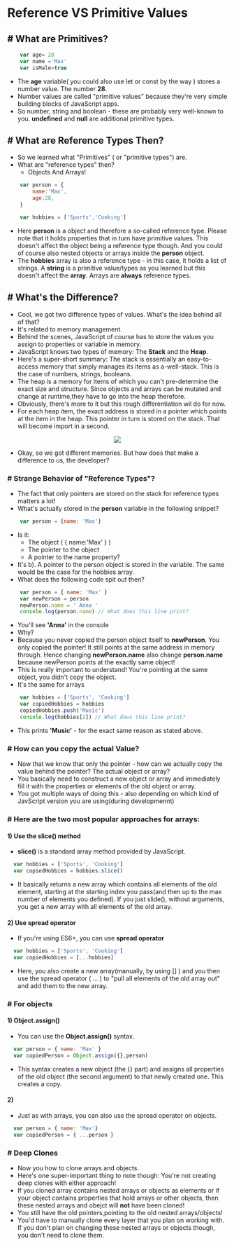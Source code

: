 # Reference VS Primitive Values

## # What are Primitives?

```js
    var age= 28
    var name ='Max'
    var isMale=true
```

- The **age** variable( you could also use let or const by the way ) stores a number value. The number **28**.
- Number  values are called "primitive values" because they're very simple building blocks of JavaScript apps.
- So number, string and boolean - these are probably very well-known to you. **undefined** and **null** are additional primitive types.

## # What are Reference Types Then?

- So we learned what "Primitives" ( or "primitive types") are.
- What are "reference types" then?
  - Objects And Arrays!

```js
    var person = {
        name:'Max',
        age:28,
    }

    var hobbies = ['Sports','Cooking']
```

- Here **person** is a object and therefore a so-called reference type. Please note that it holds properties that in turn have primitive values. This doesn't affect the object being a reference type though. And you could of course also nested objects or arrays inside the **person** object.
- The **hobbies** array is also a reference type - in this case, it holds a list of strings. A **string** is a primitive value/types as you learned but this doesn't affect the **array**. Arrays are **always** reference types.

## # What's the Difference?

- Cool, we got two difference types of values. What's the idea behind all of that?
- It's related to memory management.
- Behind the scenes, JavaScript of course has to store the values you assign to properties or variable in memory.
- JavaScript knows two types of memory: The **Stack** and the **Heap**.
- Here's a super-short summary: The stack is essentially an easy-to-access memory that simply manages its items as a-well-stack. This is the case of numbers, strings, booleans.
- The heap is a memory for items of which you can't pre-determine the exact size and structure. Since objects and arrays can be mutated and change at runtime,they have to go into the heap therefore.
- Obviously, there's more to it but this rough differentiation wil do for now.
- For each heap item, the exact address is stored in a pointer which points at the item in the heap. This pointer in turn is stored on the stack. That will become import in a second.

<p align="center">
  <img src="https://user-images.githubusercontent.com/30569818/120061612-40317380-c088-11eb-9b69-e6ce66ba6ed8.png">
</p>

- Okay, so we got different memories. But how does that make a difference to us, the developer?

### # Strange Behavior of "Reference Types"?

- The fact that only pointers are stored on the stack for reference types matters a lot!
- What's actually stored in the **person** variable in the following snippet?

```js
    var person = {name: 'Max'}
```

- Is it:
  - The object ( { name:'Max' } )
  - The pointer to the object
  - A pointer to the name property?
- It's b). A pointer to the person object is stored in the variable. The same would be the case for the hobbies array.
- What does the following code spit out then?

```js
    var person = { name: 'Max' }
    var newPerson = person
    newPerson.name = ' Anna '
    console.log(person.name) // What does this line print?
```

- You'll see **'Anna'** in the console
- Why?
- Because you never copied the person object itself to **newPerson**. You only copied the pointer! It still points at the same address in memory through. Hence changing **newPerson.name** also change **person.name** because newPerson points at the exactly same object!
- This is really important to understand! You're pointing at the same object, you didn't copy the object.
- It's the same for arrays

```js
    var hobbies = ['Sports', 'Cooking']
    var copiedHobbies = hobbies
    copiedHobbies.push('Music')
    console.log(hobbies[2]) // What dows this line print?
```

- This prints **'Music'** - for the exact same reason as stated above.

### # How can you copy the actual Value?

- Now that we know that only the pointer - how can we actually copy the value behind the pointer? The actual object or array?
- You basically need to construct a new object or array and immediately fill it with the properties or elements of the old object or array.
- You got multiple ways of doing this - also depending on which kind of JavScript version you are using(during developmennt)

### # Here are the two most popular approaches for arrays:

#### 1) Use the **slice()** method

- **slice()** is a standard array method provided by JavaScript.

```js
  var hobbies = ['Sports', 'Cooking']
  var copiedHobbies = hobbies.slice()
```

- It basically returns a new array which contains all elements of the old element, starting at the starting index you pass(and then up to the max number of elements you defined). If you just slide(), without arguments, you get a new array with all elements of the old array.

#### 2) Use spread operator

- If you're using ES6+, you can use **spread operator**

```js
  var hobbies = ['Sports', 'Cooking']
  var copiedHobbies = [...hobbies]
```

- Here, you also create a new array(manually, by using [] ) and you then use the spread operator ( ... ) to "pull all elements of the old array out" and add them to the new array.

### # For objects

#### 1) Object.assign()

- You can use the **Object.assign()** syntax.
  
```js
  var person = { name: 'Max' }
  var copiedPerson = Object.assign({},person)
```

- This syntax creates a new object (the {} part) and assigns all properties of the old object (the second argument) to that newly created one. This creates a  copy.
  
#### 2)

- Just as with arrays, you can also use the spread operator on objects.

```js
  var person = { name: 'Max'}
  var copiedPerson = { ...person }
```

### # Deep Clones

- Now you how to clone arrays and objects.
- Here's one super-important thing to note though: You're not creating deep clones with either approach!
- If you cloned array contains nested arrays or objects as elements or if your object contains properties that hold arrays or other objects, then these nested arrays and obejct will **not** have been cloned!
- You still have the old pointers,pointing to the old nested arrays/objects!
- You'd have to manually clone every layer that you plan on working with. If you don't plan on changing these nested arrays or objects though, you don't need to clone them.

